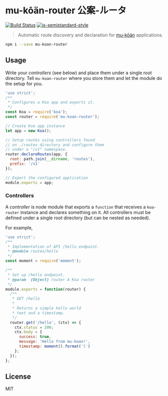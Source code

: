 # mu-kōän-router 公案-ルータ
[![Build Status](https://travis-ci.org/nfantone/mu-koan-router.svg?branch=master)](https://travis-ci.org/nfantone/mu-koan-router) [![js-semistandard-style](https://img.shields.io/badge/code%20style-semistandard-brightgreen.svg?style=flat-square)](https://github.com/Flet/semistandard)

> Automatic route discovery and declaration for [mu-kōän][1] applications.


```sh
npm i --save mu-koan-router
```

## Usage
Write your _controllers_ (see below) and place them under a single root directory. Tell `mu-koan-router` where you store them and let the module do the setup for you.

```javascript
'use strict';
/**
 * Configures a Koa app and exports it.
 */
const Koa = require('koa');
const router = require('mu-koan-router');

// Create Koa app instance
let app = new Koa();

// Setup routes using controllers found
// on ./routes directory and configure them
// under a "/v1" namespace.
router.declareRoutes(app, {
  root: path.join(__dirname, 'routes'),
  prefix: '/v1'
});

// Export the configured application
module.exports = app;
```


### Controllers
A _controller_ is node module that exports a `function` that receives a `koa-router` instance and declares something on it. All controllers must be defined under a single root directory (but can be nested as needed).

For example,

```javascript
'use strict';
/**
 * Implementation of API /hello endpoint.
 * @module routes/hello
 */
const moment = require('moment');

/**
 * Set up /hello endpoint.
 * @param  {Object} router A Koa router
 */
module.exports = function(router) {
  /**
   * GET /hello
   *
   * Returns a simple hello world
   * text and a timestamp.
   */
  router.get('/hello', (ctx) => {
    ctx.status = 200;
    ctx.body = {
      success: true,
      message: 'Hello from mu-koan!',
      timestamp: moment().format('l')
    };
  });
};

```

## License
MIT

[1]: https://www.npmjs.com/mu-koan
